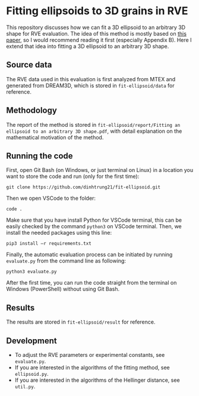 # Fitting ellipsoids to 3D grains in RVE
This repository discusses how we can fit a 3D ellipsoid to an arbitrary 3D shape for RVE evaluation. The idea of this method is mostly based on [this paper](https://doi.org/10.1016/S0191-8141(03)00093-2), so I would recommend reading it first (especially Appendix B). Here I extend that idea into fitting a 3D ellipsoid to an arbitrary 3D shape.

## Source data
The RVE data used in this evaluation is first analyzed from MTEX and generated from DREAM3D, which is stored in ```fit-ellipsoid/data``` for reference.

## Methodology
The report of the method is stored in ```fit-ellipsoid/report/Fitting an ellipsoid to an arbitrary 3D shape.pdf```, with detail explanation on the mathematical motivation of the method.

## Running the code
First, open Git Bash (on Windows, or just terminal on Linux) in a location you want to store the code and run (only for the first time):
```
git clone https://github.com/dinhtrung21/fit-ellipsoid.git
```
Then we open VSCode to the folder:
```
code .
```
Make sure that you have install Python for VSCode terminal, this can be easily checked by the command ```python3``` on VSCode terminal. Then, we install the needed packages using this line:
```
pip3 install –r requirements.txt
```
Finally, the automatic evaluation process can be initiated by running ```evaluate.py``` from the command line as following:
```
python3 evaluate.py
```
After the first time, you can run the code straight from the terminal on Windows (PowerShell) without using Git Bash.

## Results
The results are stored in ```fit-ellipsoid/result``` for reference.

## Development
-  To adjust the RVE parameters or experimental constants, see ```evaluate.py```.
-  If you are interested in the algorithms of the fitting method, see ```ellipsoid.py```.
-  If you are interested in the algorithms of the Hellinger distance, see ```util.py```.
